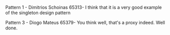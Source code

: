 Pattern 1 - Dimitrios Schoinas 65313- I think that it is a very good example of the singleton design pattern

Pattern 3 - Diogo Mateus 65379- You think well, that's a proxy indeed. Well done.
